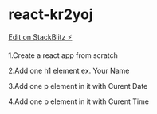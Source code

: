 # react-kr2yoj

[Edit on StackBlitz ⚡️](https://stackblitz.com/edit/react-kr2yoj)


1.Create a react app from scratch 

2.Add one h1 element ex. Your Name

3.Add one p element in it with Curent Date 

4.Add one p element in it with Curent Time
